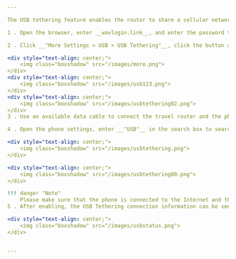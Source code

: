 ```yaml
---

The USB tethering feature enables the router to share a cellular network connection by connecting the smartphone's USB port to the router's USB port.

1 . Open the browser, enter __wavlogin.link__, and enter the password to enter the router management page.

2 . Click __"More Settings > USB > USB Tethering"__, click the button and then click __"Save"__ to successfully enable it.

<div style="text-align: center;">
	<img class="boxshadow" src="/images/more.png">
</div>
<div style="text-align: center;">
	<img class="boxshadow" src="/images/usb123.png">
</div>
<div style="text-align: center;">
	<img class="boxshadow" src="/images/usbtethering02.png">
</div>
3 . Use an available data cable to connect the travel router and the phone.

4 . Open the phone settings, enter __"USB"__ in the search box to search, click __"USB Tethering"__ to enter the USB Tethering settings, and enable the function.

<div style="text-align: center;">
	<img class="boxshadow" src="/images/usbtethering.png">
</div>

<div style="text-align: center;">
	<img class="boxshadow" src="/images/usbtethering00.png">
</div>

!!! danger "Note"
	Please make sure that the phone is connected to the Internet and the network is available! If the phone is not connected to the Internet, the USB Tethering function may not be enabled.
5 . After enabling, the USB Tethering connection information can be seen in the router management interface.

<div style="text-align: center;">
	<img class="boxshadow" src="/images/usbstatus.png">
</div>


---
```




